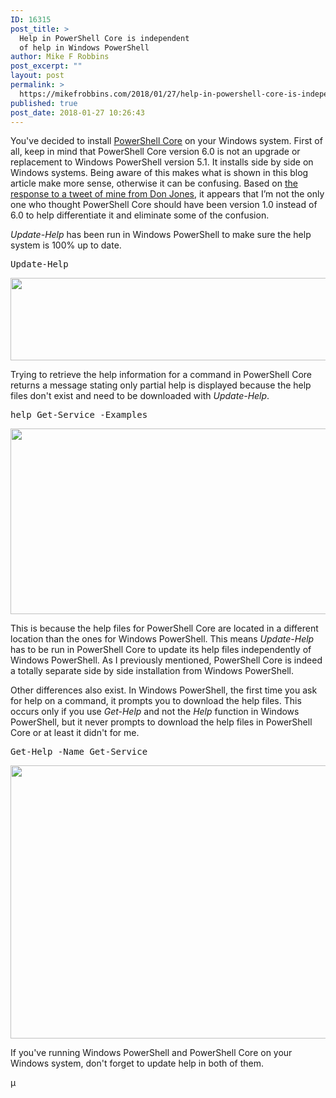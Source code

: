 ```yaml
---
ID: 16315
post_title: >
  Help in PowerShell Core is independent
  of help in Windows PowerShell
author: Mike F Robbins
post_excerpt: ""
layout: post
permalink: >
  https://mikefrobbins.com/2018/01/27/help-in-powershell-core-is-independent-of-help-in-windows-powershell/
published: true
post_date: 2018-01-27 10:26:43
---
```

You've decided to install <a href="https://github.com/PowerShell/Powershell" target="_blank" rel="noopener">PowerShell Core</a> on your Windows system. First of all, keep in mind that PowerShell Core version 6.0 is not an upgrade or replacement to Windows PowerShell version 5.1. It installs side by side on Windows systems. Being aware of this makes what is shown in this blog article make more sense, otherwise it can be confusing. Based on <a href="https://twitter.com/concentrateddon/status/953749696417169408" target="_blank" rel="noopener">the response to a tweet of mine from Don Jones</a>, it appears that I’m not the only one who thought PowerShell Core should have been version 1.0 instead of 6.0 to help differentiate it and eliminate some of the confusion.

<em>Update-Help</em> has been run in Windows PowerShell to make sure the help system is 100% up to date.
<pre class="lang:ps decode:true">Update-Help</pre>
<a href="http://mikefrobbins.com/wp-content/uploads/2018/01/pscore-help1a.jpg"><img class="alignnone size-full wp-image-16316" src="http://mikefrobbins.com/wp-content/uploads/2018/01/pscore-help1a.jpg" alt="" width="859" height="132" /></a>

Trying to retrieve the help information for a command in PowerShell Core returns a message stating only partial help is displayed because the help files don't exist and need to be downloaded with <em>Update-Help</em>.
<pre class="lang:ps decode:true">help Get-Service -Examples</pre>
<a href="http://mikefrobbins.com/wp-content/uploads/2018/01/pscore-help2a.jpg"><img class="alignnone size-full wp-image-16317" src="http://mikefrobbins.com/wp-content/uploads/2018/01/pscore-help2a.jpg" alt="" width="859" height="297" /></a>

This is because the help files for PowerShell Core are located in a different location than the ones for Windows PowerShell. This means <em>Update-Help</em> has to be run in PowerShell Core to update its help files independently of Windows PowerShell. As I previously mentioned, PowerShell Core is indeed a totally separate side by side installation from Windows PowerShell.

Other differences also exist. In Windows PowerShell, the first time you ask for help on a command, it prompts you to download the help files. This occurs only if you use <em>Get-Help</em> and not the <em>Help</em> function in Windows PowerShell, but it never prompts to download the help files in PowerShell Core or at least it didn't for me.
<pre class="lang:ps decode:true ">Get-Help -Name Get-Service</pre>
<a href="http://mikefrobbins.com/wp-content/uploads/2018/01/pscore-help3a.jpg"><img class="alignnone size-full wp-image-16318" src="http://mikefrobbins.com/wp-content/uploads/2018/01/pscore-help3a.jpg" alt="" width="859" height="437" /></a>

If you've running Windows PowerShell and PowerShell Core on your Windows system, don't forget to update help in both of them.

µ
